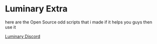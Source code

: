 # Luminary Extra

here are the Open Source odd scripts that i made if it helps you guys then use it

[Luminary Discord](https://discord.gg/GJNn6TTX5K) 
